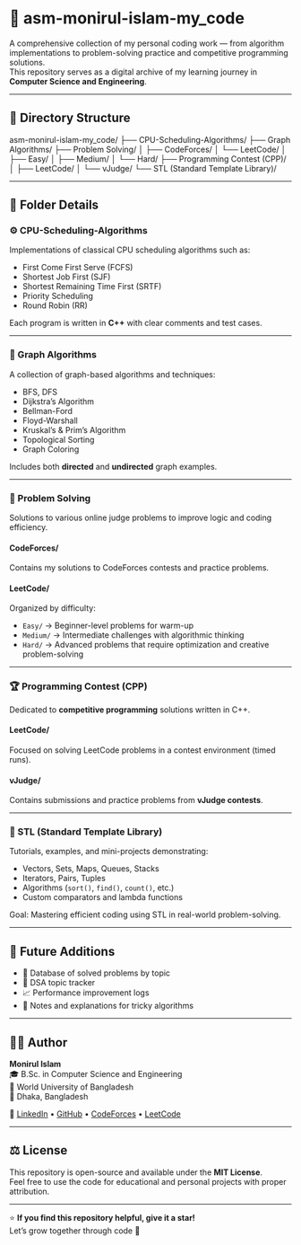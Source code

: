 # 🧠 asm-monirul-islam-my_code

A comprehensive collection of my personal coding work — from algorithm implementations to problem-solving practice and competitive programming solutions.  
This repository serves as a digital archive of my learning journey in **Computer Science and Engineering**.

---

## 📂 Directory Structure

asm-monirul-islam-my_code/
├── CPU-Scheduling-Algorithms/
├── Graph Algorithms/
├── Problem Solving/
│   ├── CodeForces/
│   └── LeetCode/
│       ├── Easy/
│       ├── Medium/
│       └── Hard/
├── Programming Contest (CPP)/
│   ├── LeetCode/
│   └── vJudge/
└── STL (Standard Template Library)/



---

## 📘 Folder Details

### ⚙️ CPU-Scheduling-Algorithms
Implementations of classical CPU scheduling algorithms such as:
- First Come First Serve (FCFS)
- Shortest Job First (SJF)
- Shortest Remaining Time First (SRTF)
- Priority Scheduling
- Round Robin (RR)
  
Each program is written in **C++** with clear comments and test cases.

---

### 🔗 Graph Algorithms
A collection of graph-based algorithms and techniques:
- BFS, DFS
- Dijkstra’s Algorithm
- Bellman-Ford
- Floyd-Warshall
- Kruskal’s & Prim’s Algorithm
- Topological Sorting
- Graph Coloring

Includes both **directed** and **undirected** graph examples.

---

### 🧩 Problem Solving
Solutions to various online judge problems to improve logic and coding efficiency.

#### CodeForces/
Contains my solutions to CodeForces contests and practice problems.

#### LeetCode/
Organized by difficulty:
- `Easy/` → Beginner-level problems for warm-up  
- `Medium/` → Intermediate challenges with algorithmic thinking  
- `Hard/` → Advanced problems that require optimization and creative problem-solving

---

### 🏆 Programming Contest (CPP)
Dedicated to **competitive programming** solutions written in C++.

#### LeetCode/
Focused on solving LeetCode problems in a contest environment (timed runs).

#### vJudge/
Contains submissions and practice problems from **vJudge contests**.

---

### 🧰 STL (Standard Template Library)
Tutorials, examples, and mini-projects demonstrating:
- Vectors, Sets, Maps, Queues, Stacks
- Iterators, Pairs, Tuples
- Algorithms (`sort()`, `find()`, `count()`, etc.)
- Custom comparators and lambda functions

Goal: Mastering efficient coding using STL in real-world problem-solving.

---

## 🚀 Future Additions
- 📑 Database of solved problems by topic  
- 🧮 DSA topic tracker  
- 📈 Performance improvement logs  
- 🧠 Notes and explanations for tricky algorithms  

---

## 🧑‍💻 Author

**Monirul Islam**  
🎓 B.Sc. in Computer Science and Engineering  
🏫 World University of Bangladesh  
📍 Dhaka, Bangladesh  

🔗 [LinkedIn](#) • [GitHub](#) • [CodeForces](#) • [LeetCode](#)

---

## ⚖️ License

This repository is open-source and available under the **MIT License**.  
Feel free to use the code for educational and personal projects with proper attribution.

---

⭐ **If you find this repository helpful, give it a star!**  
Let’s grow together through code 🚀
